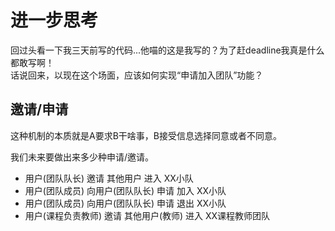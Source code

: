 # 进一步思考
回过头看一下我三天前写的代码...他喵的这是我写的？为了赶deadline我真是什么都敢写啊！  
话说回来，以现在这个场面，应该如何实现“申请加入团队”功能？

## 邀请/申请
这种机制的本质就是A要求B干啥事，B接受信息选择同意或者不同意。

我们未来要做出来多少种申请/邀请。

- 用户(团队队长) 邀请 其他用户 进入 XX小队
- 用户(团队成员) 向用户(团队队长) 申请 加入 XX小队
- 用户(团队成员) 向用户(团队队长) 申请 退出 XX小队
- 用户(课程负责教师) 邀请 其他用户(教师) 进入 XX课程教师团队


